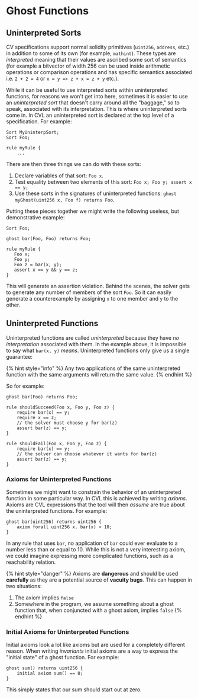 # Ghost Functions

## Uninterpreted Sorts

CV specifications support normal solidity primitives \(`uint256`, `address`, etc.\) in addition to some of its own \(for example, `mathint`\). These types are _interpreted_ meaning that their values are ascribed some sort of semantics \(for example a bitvector of width 256 can be used inside arithmetic operations or comparison operations and has specific semantics associated i.e. `2 + 2 = 4` or `x = y => z + x = z + y` etc.\).

While it can be useful to use interpreted sorts within uninterpreted functions, for reasons we won't get into here, sometimes it is easier to use an _uninterpreted sort_ that doesn't carry around all the "baggage," so to speak, associated with its interpretation. This is where uninterpreted sorts come in. In CVL an uninterpreted sort is declared at the top level of a specification. For example:

```text
Sort MyUninterpSort;
Sort Foo;

rule myRule {
    ...
```

There are then three things we can do with these sorts:

1. Declare variables of that sort: `Foo x`.
2. Test equality between two elements of this sort: `Foo x; Foo y; assert x == y;`
3. Use these sorts in the signatures of uninterpreted functions: `ghost myGhost(uint256 x, Foo f) returns Foo`.

Putting these pieces together we might write the following useless, but demonstrative example:

```text
Sort Foo;

ghost bar(Foo, Foo) returns Foo;

rule myRule {
   Foo x;
   Foo y;
   Foo z = bar(x, y);
   assert x == y && y == z;
}
```

This will generate an assertion violation. Behind the scenes, the solver gets to generate any number of members of the sort `Foo`. So it can easily generate a counterexample by assigning `x` to one member and `y` to the other.

## Uninterpreted Functions

Uninterpreted functions are called _uninterpreted_ because they have _no interpretation_ associated with them. In the example above, it is impossible to say what `bar(x, y)` _means_. Uninterpreted functions only give us a single guarantee:

{% hint style="info" %}
Any two applications of the same uninterpreted function with the same arguments will return the same value.
{% endhint %}

So for example:

```text
ghost bar(Foo) returns Foo;

rule shouldSucceed(Foo x, Foo y, Foo z) {
    require bar(x) == y;
    require x == z;
    // the solver must choose y for bar(z)
    assert bar(z) == y;
}

rule shouldFail(Foo x, Foo y, Foo z) {
    require bar(x) == y;
    // the solver can choose whatever it wants for bar(z)
    assert bar(z) == y;
}
```

### Axioms for Uninterpreted Functions

Sometimes we might want to constrain the behavior of an uninterpreted function in some particular way. In CVL this is achieved by writing _axioms_. Axioms are CVL expressions that the tool will then _assume_ are true about the uninterpreted functions. For example:

```text
ghost bar(uint256) returns uint256 {
    axiom forall uint256 x. bar(x) > 10;
}
```

In any rule that uses `bar`, no application of `bar` could ever evaluate to a number less than or equal to 10. While this is not a very interesting axiom, we could imagine expressing more complicated functions, such as a reachability relation.

{% hint style="danger" %}
Axioms are **dangerous** and should be used **carefully** as they are a potential source of **vacuity bugs**. This can happen in two situations:

1. The axiom implies `false`
2. Somewhere in the program, we assume something about a ghost function that, when conjuncted with a ghost axiom, implies `false`
{% endhint %}

### Initial Axioms for Uninterpreted Functions

Initial axioms look a lot like axioms but are used for a completely different reason. When writing _invariants_ initial axioms are a way to express the "initial state" of a ghost function. For example:

```text
ghost sum() returns uint256 {
    initial axiom sum() == 0;
}
```

This simply states that our sum should start out at zero.

